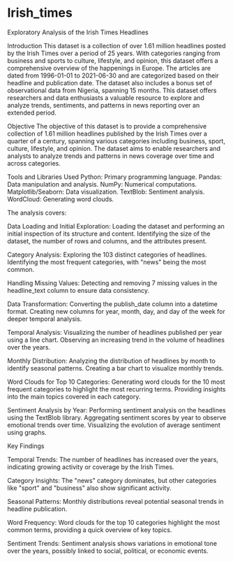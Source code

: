 # Irish_times
Exploratory Analysis of the Irish Times Headlines

Introduction
This dataset is a collection of over 1.61 million headlines posted by the Irish Times over a period of 25 years. With categories ranging from business and sports to culture, lifestyle, and opinion, this dataset offers a comprehensive overview of the happenings in Europe. The articles are dated from 1996-01-01 to 2021-06-30 and are categorized based on their headline and publication date. The dataset also includes a bonus set of observational data from Nigeria, spanning 15 months. This dataset offers researchers and data enthusiasts a valuable resource to explore and analyze trends, sentiments, and patterns in news reporting over an extended period.

Objective
The objective of this dataset is to provide a comprehensive collection of 1.61 million headlines published by the Irish Times over a quarter of a century, spanning various categories including business, sport, culture, lifestyle, and opinion. The dataset aims to enable researchers and analysts to analyze trends and patterns in news coverage over time and across categories. 

Tools and Libraries Used
Python: Primary programming language.
Pandas: Data manipulation and analysis.
NumPy: Numerical computations.
Matplotlib/Seaborn: Data visualization.
TextBlob: Sentiment analysis.
WordCloud: Generating word clouds.

The analysis covers:

Data Loading and Initial Exploration:
Loading the dataset and performing an initial inspection of its structure and content.
Identifying the size of the dataset, the number of rows and columns, and the attributes present.

Category Analysis:
Exploring the 103 distinct categories of headlines.
Identifying the most frequent categories, with "news" being the most common.

Handling Missing Values:
Detecting and removing 7 missing values in the headline_text column to ensure data consistency.

Data Transformation:
Converting the publish_date column into a datetime format.
Creating new columns for year, month, day, and day of the week for deeper temporal analysis.

Temporal Analysis:
Visualizing the number of headlines published per year using a line chart.
Observing an increasing trend in the volume of headlines over the years.

Monthly Distribution:
Analyzing the distribution of headlines by month to identify seasonal patterns.
Creating a bar chart to visualize monthly trends.

Word Clouds for Top 10 Categories:
Generating word clouds for the 10 most frequent categories to highlight the most recurring terms.
Providing insights into the main topics covered in each category.

Sentiment Analysis by Year:
Performing sentiment analysis on the headlines using the TextBlob library.
Aggregating sentiment scores by year to observe emotional trends over time.
Visualizing the evolution of average sentiment using graphs.

Key Findings

Temporal Trends: The number of headlines has increased over the years, indicating growing activity or coverage by the Irish Times.

Category Insights: The "news" category dominates, but other categories like "sport" and "business" also show significant activity.

Seasonal Patterns: Monthly distributions reveal potential seasonal trends in headline publication.

Word Frequency: Word clouds for the top 10 categories highlight the most common terms, providing a quick overview of key topics.

Sentiment Trends: Sentiment analysis shows variations in emotional tone over the years, possibly linked to social, political, or economic events.

